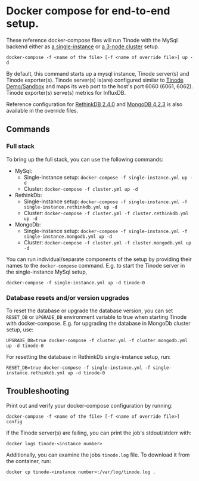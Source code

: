 # Docker compose for end-to-end setup.

These reference docker-compose files will run Tinode with the MySql backend either as [a single-instance](single-instance.yml) or [a 3-node cluster](cluster.yml) setup.

```
docker-compose -f <name of the file> [-f <name of override file>] up -d
```

By default, this command starts up a mysql instance, Tinode server(s) and Tinode exporter(s).
Tinode server(s) is(are) configured similar to [Tinode Demo/Sandbox](../../README.md#demosandbox) and
maps its web port to the host's port 6060 (6061, 6062). Tinode exporter(s) serve(s) metrics for InfluxDB.

Reference configuration for [RethinkDB 2.4.0](https://hub.docker.com/_/rethinkdb?tab=tags) and [MongoDB 4.2.3](https://hub.docker.com/_/mongo?tab=tags) is also available
in the override files.

## Commands

### Full stack
To bring up the full stack, you can use the following commands:
* MySql:
  - Single-instance setup: `docker-compose -f single-instance.yml up -d`
  - Cluster: `docker-compose -f cluster.yml up -d`
* RethinkDb:
  - Single-instance setup: `docker-compose -f single-instance.yml -f single-instance.rethinkdb.yml up -d`
  - Cluster: `docker-compose -f cluster.yml -f cluster.rethinkdb.yml up -d`
* MongoDb:
  - Single-instance setup: `docker-compose -f single-instance.yml -f single-instance.mongodb.yml up -d`
  - Cluster: `docker-compose -f cluster.yml -f cluster.mongodb.yml up -d`

You can run individual/separate components of the setup by providing their names to the `docker-compose` command.
E.g. to start the Tinode server in the single-instance MySql setup,
```
docker-compose -f single-instance.yml up -d tinode-0
```

### Database resets and/or version upgrades
To reset the database or upgrade the database version, you can set `RESET_DB` or `UPGRADE_DB` environment variable to true when starting Tinode with docker-compose.
E.g. for upgrading the database in MongoDb cluster setup, use:
```
UPGRADE_DB=true docker-compose -f cluster.yml -f cluster.mongodb.yml up -d tinode-0
```

For resetting the database in RethinkDb single-instance setup, run:
```
RESET_DB=true docker-compose -f single-instance.yml -f single-instance.rethinkdb.yml up -d tinode-0
```

## Troubleshooting
Print out and verify your docker-compose configuration by running:
```
docker-compose -f <name of the file> [-f <name of override file>] config
```

If the Tinode server(s) are failing, you can print the job's stdout/stderr with:
```
docker logs tinode-<instance number>
```

Additionally, you can examine the jobs `tinode.log` file. To download it from the container, run:
```
docker cp tinode-<instance number>:/var/log/tinode.log .
```
